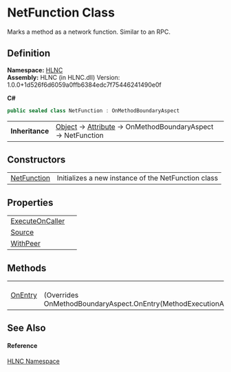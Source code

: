 # NetFunction Class


Marks a method as a network function. Similar to an RPC.



## Definition
**Namespace:** <a href="N_HLNC">HLNC</a>  
**Assembly:** HLNC (in HLNC.dll) Version: 1.0.0+1d526f6d6059a0ffb6384edc7f75446241490e0f

**C#**
``` C#
public sealed class NetFunction : OnMethodBoundaryAspect
```

<table><tr><td><strong>Inheritance</strong></td><td><a href="https://learn.microsoft.com/dotnet/api/system.object" target="_blank" rel="noopener noreferrer">Object</a>  →  <a href="https://learn.microsoft.com/dotnet/api/system.attribute" target="_blank" rel="noopener noreferrer">Attribute</a>  →  OnMethodBoundaryAspect  →  NetFunction</td></tr>
</table>



## Constructors
<table>
<tr>
<td><a href="M_HLNC_NetFunction__ctor">NetFunction</a></td>
<td>Initializes a new instance of the NetFunction class</td></tr>
</table>

## Properties
<table>
<tr>
<td><a href="P_HLNC_NetFunction_ExecuteOnCaller">ExecuteOnCaller</a></td>
<td> </td></tr>
<tr>
<td><a href="P_HLNC_NetFunction_Source">Source</a></td>
<td> </td></tr>
<tr>
<td><a href="P_HLNC_NetFunction_WithPeer">WithPeer</a></td>
<td> </td></tr>
</table>

## Methods
<table>
<tr>
<td><a href="M_HLNC_NetFunction_OnEntry">OnEntry</a></td>
<td><br />(Overrides OnMethodBoundaryAspect.OnEntry(MethodExecutionArgs))</td></tr>
</table>

## See Also


#### Reference
<a href="N_HLNC">HLNC Namespace</a>  
